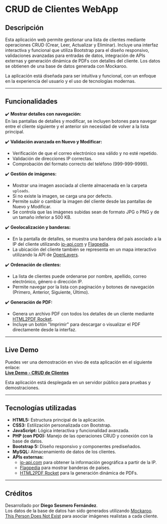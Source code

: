 # CRUD de Clientes WebApp

## Descripción

Esta aplicación web permite gestionar una lista de clientes mediante operaciones CRUD (Crear, Leer, Actualizar y Eliminar). Incluye una interfaz interactiva y funcional que utiliza Bootstrap para el diseño responsivo, validaciones avanzadas para entradas de datos, integración de APIs externas y generación dinámica de PDFs con detalles del cliente. Los datos se obtienen de una base de datos generada con Mockaroo.

La aplicación está diseñada para ser intuitiva y funcional, con un enfoque en la experiencia del usuario y el uso de tecnologías modernas.

---

## Funcionalidades

✔️ **Mostrar detalles con navegación:**  
En las pantallas de detalles y modificar, se incluyen botones para navegar entre el cliente siguiente y el anterior sin necesidad de volver a la lista principal.

✔️ **Validación avanzada en Nuevo y Modificar:**  
- Verificación de que el correo electrónico sea válido y no esté repetido.  
- Validación de direcciones IP correctas.  
- Comprobación del formato correcto del teléfono (999-999-9999).

✔️ **Gestión de imágenes:**  
- Mostrar una imagen asociada al cliente almacenada en la carpeta `uploads`.  
- Si no existe la imagen, se carga una por defecto.  
- Permite subir o cambiar la imagen del cliente desde las pantallas de Nuevo y Modificar.  
- Se controla que las imágenes subidas sean de formato JPG o PNG y de un tamaño inferior a 500 KB.

✔️ **Geolocalización y banderas:**  
- En la pantalla de detalles, se muestra una bandera del país asociado a la IP del cliente utilizando [ip-api.com](https://ip-api.com) y [Flagpedia](https://flagpedia.net).  
- La ubicación del cliente también se representa en un mapa interactivo utilizando la API de [OpenLayers](https://openlayers.org).

✔️ **Ordenación de clientes:**  
- La lista de clientes puede ordenarse por nombre, apellido, correo electrónico, género o dirección IP.  
- Permite navegar por la lista con paginación y botones de navegación (Primero, Anterior, Siguiente, Último).

✔️ **Generación de PDF:**  
- Genera un archivo PDF con todos los detalles de un cliente mediante [HTML2PDF Rocket](https://www.html2pdfrocket.com).  
- Incluye un botón "Imprimir" para descargar o visualizar el PDF directamente desde la interfaz.

---

## Live Demo

Puedes ver una demostración en vivo de esta aplicación en el siguiente enlace:  
[**Live Demo - CRUD de Clientes**](http://www.mycrud-php.free.nf)

Esta aplicación está desplegada en un servidor público para pruebas y demostraciones.

---

## Tecnologías utilizadas

- **HTML5:** Estructura principal de la aplicación.
- **CSS3:** Estilización personalizada con Bootstrap.
- **JavaScript:** Lógica interactiva y funcionalidad avanzada.
- **PHP (con PDO):** Manejo de las operaciones CRUD y conexión con la base de datos.
- **Bootstrap 5:** Diseño responsivo y componentes prediseñados.
- **MySQL:** Almacenamiento de datos de los clientes.
- **APIs externas:**  
  - [ip-api.com](https://ip-api.com) para obtener la información geográfica a partir de la IP.  
  - [Flagpedia](https://flagpedia.net) para mostrar banderas de países.    
  - [HTML2PDF Rocket](https://www.html2pdfrocket.com) para la generación dinámica de PDFs.

---

## Créditos

Desarrollado por **Diego Sesmero Fernández**.  
Los datos de la base de datos han sido generados utilizando [Mockaroo](https://mockaroo.com).  
[This Person Does Not Exist](https://thispersondoesnotexist.com) para asociar imágenes realistas a cada cliente. 

